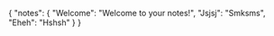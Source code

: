 {
  "notes": {
    "Welcome": "Welcome to your notes!",
    "Jsjsj": "Smksms",
    "Eheh": "Hshsh"
  }
}